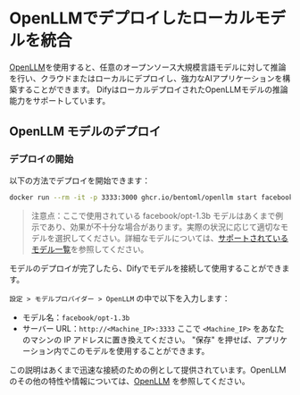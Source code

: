 # OpenLLMでデプロイしたローカルモデルを統合

[OpenLLM](https://github.com/bentoml/OpenLLM)を使用すると、任意のオープンソース大規模言語モデルに対して推論を行い、クラウドまたはローカルにデプロイし、強力なAIアプリケーションを構築することができます。
DifyはローカルデプロイされたOpenLLMモデルの推論能力をサポートしています。

## OpenLLM モデルのデプロイ
### デプロイの開始

以下の方法でデプロイを開始できます：

```bash
docker run --rm -it -p 3333:3000 ghcr.io/bentoml/openllm start facebook/opt-1.3b --backend pt
```
> 注意点：ここで使用されている facebook/opt-1.3b モデルはあくまで例示であり、効果が不十分な場合があります。実際の状況に応じて適切なモデルを選択してください。詳細なモデルについては、[サポートされているモデル一覧](https://github.com/bentoml/OpenLLM#-supported-models)を参照してください。

モデルのデプロイが完了したら、Difyでモデルを接続して使用することができます。

`設定 > モデルプロバイダー > OpenLLM` の中で以下を入力します：

- モデル名：`facebook/opt-1.3b`
- サーバー URL：`http://<Machine_IP>:3333` ここで `<Machine_IP>` をあなたのマシンの IP アドレスに置き換えてください。
 "保存" を押せば、アプリケーション内でこのモデルを使用することができます。

この説明はあくまで迅速な接続のための例として提供されています。OpenLLMのその他の特性や情報については、[OpenLLM](https://github.com/bentoml/OpenLLM) を参照してください。